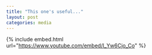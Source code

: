 ```yaml
---
title: "This one's useful..."
layout: post
categories: media
---
```


{% include embed.html url="https://www.youtube.com/embed/I_Yw6Cjo_Co" %}
